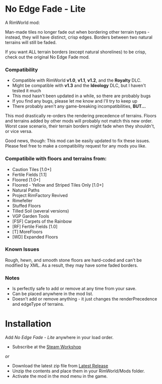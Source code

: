 # No Edge Fade - Lite
A RimWorld mod:

Man-made tiles no longer fade out when bordering other terrain types -
instead, they will have distinct, crisp edges.  Borders between two
natural terrains will still be faded.

If you want ALL terrain borders (except natural shorelines) to be crisp,
check out the original No Edge Fade mod.

### Compatibility
- Compatible with RimWorld **v1.0**, **v1.1**, **v1.2**, and the **Royalty** DLC.
- Might be compatible with **v1.3** and the **Ideology** DLC, but I haven't
  tested it much
- This mod hasn't been updated in a while, so there are probably bugs
- If you find any bugs, please let me know and I'll try to keep up
- There probably aren't any game-breaking incompatibilities, **BUT...**

This mod drastically re-orders the rendering precedence of terrains.
Floors and terrains added by other mods will probably not match this new
order.  Worst case scenario, their terrain borders might fade when they
shouldn't, or vice versa.

Good news, though: This mod can be easily updated to fix these issues.
Please feel free to make a compatibility request for any mods you like.

### Compatibile with floors and terrains from:
- Caution Tiles [1.0+]
- Fertile Fields [1.1]
- Floored [1.0+]
- Floored - Yellow and Striped Tiles Only [1.0+]
- Natural Paths
- Project RimFactory Revived
- Rimefeller
- Stuffed Floors
- Tilled Soil (several versions)
- VGP Garden Tools
- [FSF] Carpets of the Rainbow
- [RF] Fertile Fields [1.0]
- [T] MoreFloors
- [WD] Expanded Floors

### Known Issues
Rough, hewn, and smooth stone floors are hard-coded and can't be
modified by XML.  As a result, they may have some faded borders.

### Notes
- Is perfectly safe to add or remove at any time from your save.
- Can be placed anywhere in the mod list.
- Doesn't add or remove anything - it just changes the renderPrecedence
  and edgeType of terrains.

# Installation
Add _No Edge Fade - Lite_ anywhere in your load order.
- Subscribe at the [Steam Workshop](https://steamcommunity.com/sharedfiles/filedetails/?id=2048191451)

 _or_

- Download the latest zip file from [Latest Release](https://github.com/okradonkey/NoEdgeFadeLite/releases)
- Unzip the contents and place them in your RimWorld/Mods folder.
- Activate the mod in the mod menu in the game.

